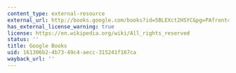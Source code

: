 ```yaml
---
content_type: external-resource
external_url: http://books.google.com/books?id=5BLEXct2HSYC&pg=PAfrontcover
has_external_license_warning: true
license: https://en.wikipedia.org/wiki/All_rights_reserved
status: ''
title: Google Books
uid: 161306b2-4b73-49c4-aecc-315241f167ca
wayback_url: ''
---
```

